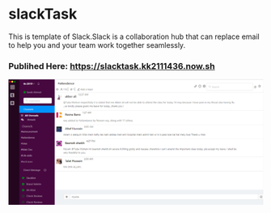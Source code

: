 # slackTask 
This is template of Slack.Slack is a collaboration hub that can replace email to help you and your team work together seamlessly.
### Publihed Here: https://slacktask.kk2111436.now.sh
![](images/slack.png)
